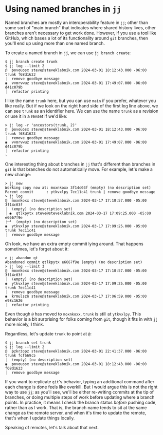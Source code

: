 # Using named branches in `jj`

Named branches are mostly an interoperability feature in `jj`; other than some
sort of "main branch" that indicates where shared history lives, other branches
aren't necessary to get work done. However, if you use a tool like GitHub, which
bases a lot of its functionality around `git` branches, then you'll end up using
more than one named branch.

To create a named branch in `jj`, we can use `jj branch create`:

```console
$ jj branch create trunk
$ jj log --limit 2
@  povouosx steve@steveklabnik.com 2024-03-01 18:12:43.000 -06:00 trunk f68d1623
│  remove goodbye message
◉  vvmrvwuz steve@steveklabnik.com 2024-03-01 17:49:07.000 -06:00 d41c079b
│  refactor printing
```

I like the name `trunk` here, but you can use `main` if you prefer, whatever you
like really. But if we look on the right hand side of the first log line above,
we can see `trunk` as an identifier here. We can use the name `trunk` as a
revision or use it in a revset if we'd like:

```console
> jj log -r 'ancestors(trunk, 2)'
@  povouosx steve@steveklabnik.com 2024-03-01 18:12:43.000 -06:00 trunk f68d1623
│  remove goodbye message
◉  vvmrvwuz steve@steveklabnik.com 2024-03-01 17:49:07.000 -06:00 d41c079b
│  refactor printing
~
```

One interesting thing about branches in `jj` that's different than branches
in `git` is that branches do not automatically move. For example, let's make a
new change:

```console
> jj new
Working copy now at: moxnkoxx 3f14c03f (empty) (no description set)
Parent commit      : ytkvxlpy 7ec11c41 trunk | remove goodbye message
> jj log
@  moxnkoxx steve@steveklabnik.com 2024-03-17 17:10:57.000 -05:00 3f14c03f
│  (empty) (no description set)
│ ◉  qtlkpytx steve@steveklabnik.com 2024-03-17 17:09:25.000 -05:00 e6667f9e
├─╯  (empty) (no description set)
◉  ytkvxlpy steve@steveklabnik.com 2024-03-17 17:09:25.000 -05:00 trunk 7ec11c41
│  remove goodbye message
```

Oh look, we have an extra empty commit lying around. That happens sometimes,
let's forget about it:

```console
> jj abandon qt
Abandoned commit qtlkpytx e6667f9e (empty) (no description set)
> jj log --limit 3
@  moxnkoxx steve@steveklabnik.com 2024-03-17 17:10:57.000 -05:00 3f14c03f
│  (empty) (no description set)
◉  ytkvxlpy steve@steveklabnik.com 2024-03-17 17:09:25.000 -05:00 trunk 7ec11c41
│  remove goodbye message
◉  krmulszn steve@steveklabnik.com 2024-03-17 17:06:59.000 -05:00 e98c1626
│  refactor printing
```

Even though `@` has moved to `moxnkoxx`, `trunk` is still at `ytkvxlpy`. This
behavior is a bit surprising for folks coming from `git`, though it fits in with
`jj` more nicely, I think.

Regardless, let's update `trunk` to point at `@`:

```console
$ jj branch set trunk
$ jj log --limit 2
@  pzkrzopz steve@steveklabnik.com 2024-03-01 22:41:37.000 -06:00 trunk fcf669c5
│  (empty) (no description set)
◉  povouosx steve@steveklabnik.com 2024-03-01 18:12:43.000 -06:00 f68d1623
│  remove goodbye message
```

If you want to replicate `git`'s behavior, typing an additional command after
each change is done feels like overkill. But I would argue this is not the right
way to use `jj`; as you'll see, we'll be either re-writing commits at the tip of
branches, or doing multiple steps of work before updating where a branch points.
In practice, it means I check the branch status *before* pushing code, rather
than as I work. That is, the branch name tends to sit at the same change as the
remote server, and when it's time to update the remote, that's when I update
things locally.

Speaking of remotes, let's talk about that next.
